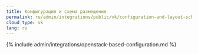 ```yaml
---
title: Конфигурация и схема размещения
permalink: ru/admin/integrations/public/vk/сonfiguration-and-layout-scheme.html
cloud_type: vk
lang: ru
---
```


{% include admin/integrations/openstack-based-configuration.md %}
